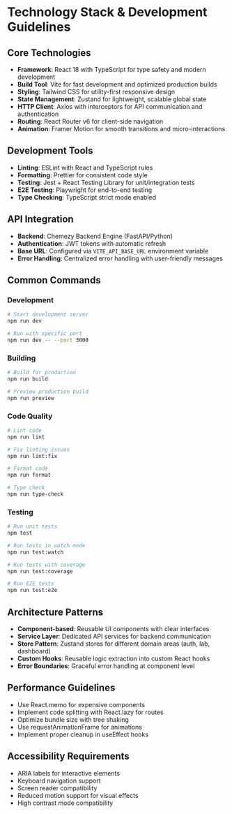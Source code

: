 # Technology Stack & Development Guidelines

## Core Technologies
- **Framework**: React 18 with TypeScript for type safety and modern development
- **Build Tool**: Vite for fast development and optimized production builds
- **Styling**: Tailwind CSS for utility-first responsive design
- **State Management**: Zustand for lightweight, scalable global state
- **HTTP Client**: Axios with interceptors for API communication and authentication
- **Routing**: React Router v6 for client-side navigation
- **Animation**: Framer Motion for smooth transitions and micro-interactions

## Development Tools
- **Linting**: ESLint with React and TypeScript rules
- **Formatting**: Prettier for consistent code style
- **Testing**: Jest + React Testing Library for unit/integration tests
- **E2E Testing**: Playwright for end-to-end testing
- **Type Checking**: TypeScript strict mode enabled

## API Integration
- **Backend**: Chemezy Backend Engine (FastAPI/Python)
- **Authentication**: JWT tokens with automatic refresh
- **Base URL**: Configured via `VITE_API_BASE_URL` environment variable
- **Error Handling**: Centralized error handling with user-friendly messages

## Common Commands

### Development
```bash
# Start development server
npm run dev

# Run with specific port
npm run dev -- --port 3000
```

### Building
```bash
# Build for production
npm run build

# Preview production build
npm run preview
```

### Code Quality
```bash
# Lint code
npm run lint

# Fix linting issues
npm run lint:fix

# Format code
npm run format

# Type check
npm run type-check
```

### Testing
```bash
# Run unit tests
npm test

# Run tests in watch mode
npm run test:watch

# Run tests with coverage
npm run test:coverage

# Run E2E tests
npm run test:e2e
```

## Architecture Patterns
- **Component-based**: Reusable UI components with clear interfaces
- **Service Layer**: Dedicated API services for backend communication
- **Store Pattern**: Zustand stores for different domain areas (auth, lab, dashboard)
- **Custom Hooks**: Reusable logic extraction into custom React hooks
- **Error Boundaries**: Graceful error handling at component level

## Performance Guidelines
- Use React.memo for expensive components
- Implement code splitting with React.lazy for routes
- Optimize bundle size with tree shaking
- Use requestAnimationFrame for animations
- Implement proper cleanup in useEffect hooks

## Accessibility Requirements
- ARIA labels for interactive elements
- Keyboard navigation support
- Screen reader compatibility
- Reduced motion support for visual effects
- High contrast mode compatibility